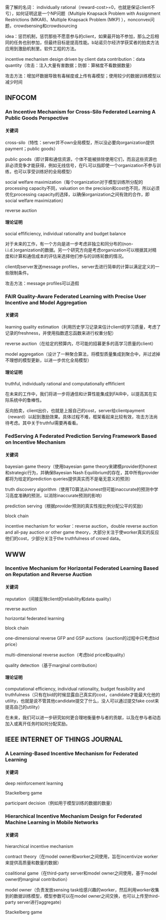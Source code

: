需了解的名词： individually rational（reward-cost>=0，也就是保证client不亏），如何证明这是一个NP问题（Multiple Knapsack Problem with Assignment Restrictions (MKAR)、Multiple Knapsack Problem (MKP) ），nonconvex问题，crowdsensing和crowdsourcing

idea：惩罚机制，惩罚那些不愿意参与的client，如果最开始不参加，那么之后相同的任务也别参加，但最终目标是提高性能。b站诺贝尔经济学获奖者的拍卖方法应用到激励机制里。软件工程的方法。

incentive mechanism design driven by client data contribution：data quantity（攻击：注入大量有害数据；防御：算梯度不看数据数量）

攻击方法：增加坏数据导致有毒梯度或上传有毒模型；使用较少的数据训练模型以减少时间



## INFOCOM

### An Incentive Mechanism for Cross-Silo Federated Learning A Public Goods Perspective

#### 关键词

cross-silo（特性：server并不own全局模型，所以没必要向organization提供payment；public goods）

public goods（即计算和通信资源，个体不能被排除使用它们，而且这些资源也非必须竞争才能获得，例如无线信号，在FL可以指即使一个organization不参与训练，也可以享受训练好的全局模型）

social welfare maximization（每个organization对于模型训练所分配的processing capacity不同，valuation on the precision和cost也不同，所以必须优化processing capacity的选择，以确保organization之间有效的合作，即social welfare maximization）

reverse auction

#### 理论证明

social effificiency, individual rationality and budget balance

对于未来的工作，有一个方向是进一步考虑非独立和同分布的(non-i.i.d.)organization的数据。另一个研究方向是考虑organization可以根据其对精度和计算和通信成本的评估来选择他们参与的训练轮数的情况。

client向server发送message profiles，server去进行简单的计算以满足定义的一些限制条件。

攻击方法：message profiles可以造假



### FAIR Quality-Aware Federated Learning with Precise User Incentive and Model Aggregation

#### 关键词

learning quality estimation（利用历史学习记录来估计client的学习质量，考虑了记录的freshness，并使用指数遗忘函数来进行权重分配）

reverse auction（在给定的预算内，尽可能的招募更多的高学习质量的client）

model aggregation（设计了一种聚合算法，将模型质量集成到聚合中，并过滤掉不理想的模型更新，以进一步优化全局模型）

#### 理论证明

truthful, individually rational and computationally effificient

在未来的工作中，我们将进一步将通信和计算性能集成到FAIR中，以提高其在实际系统中的鲁棒性。

反向拍卖，client出价，也就是上报自己的cost，server给clientpayment（reward）以起到激励效果。具体过程不难，框架看起来比较有效，攻击方法尚待考虑。其中关于truthful需要再看看。



### FedServing A Federated Prediction Serving Framework Based on Incentive Mechanism

#### 关键词

bayesian game theory（使用bayesian game theory来建模provider的honest和strategic行为，并确保Bayesian Nash Equilibrium的存在，其中所有provider都将为给定的prediction queries提供真实而不是毫无意义的预测）

truth discovery algorithm（使用TD算法从honest但可能inaccurate的预测中学习高度准确的预测，以消除inaccurate预测的影响）

prediction serving（根据provider预测的真实性按比例分配公平的奖励）

block chain

incentive mechanism for worker：reverse auction，double reverse auction and all-pay auction or other game theory，大部分关注于使worker真实的反应他们的cost，少部分关注于the truthfulness of crowd data。



## WWW

### Incentive Mechanism for Horizontal Federated Learning Based on Reputation and Reverse Auction

#### 关键词

reputation（间接反映client的reliability和data quality）

reverse auction

horizontal federated learning

block chain

one-dimensional reverse GFP and GSP auctions（auction的过程中只考虑bid price）

multi-dimensional reverse auction（考虑bid price和quality）

quality detection（基于marginal contribution）

#### 理论证明

computational efficiency, individual rationality, budget feasibility and truthfulness（只有在bid的时候显露自己真实的cost，candidate才能最大化他的utility，也就是说不管其他candidate提交了什么，没人可以通过提交fake cost来提高自己的utility）

在未来，我们可以进一步研究如何更合理地衡量参与者的贡献，以及在参与者动态加入或离开任务时如何分配奖励。



## IEEE INTERNET OF THINGS JOURNAL

### A Learning-Based Incentive Mechanism for Federated Learning

#### 关键词

deep reinforcement learning

Stackelberg game

participant decision（例如用于模型训练的数据的数量）



### Hierarchical Incentive Mechanism Design for Federated Machine Learning in Mobile Networks

#### 关键词

hierarchical incentive mechanism

contract theory（在model owner和worker之间使用，旨在incentivize worker来提供高质量和数量的数据）

coalitional game（在third-party server和model owner之间使用，基于model owner的marginal contribution）

model owner（负责发放sensing task给感兴趣的worker，然后利用worker收集到的数据训练模型，模型参数可以在model owner之间交换，也可以上传至third-party server进行aggregate）

Stackelberg game











